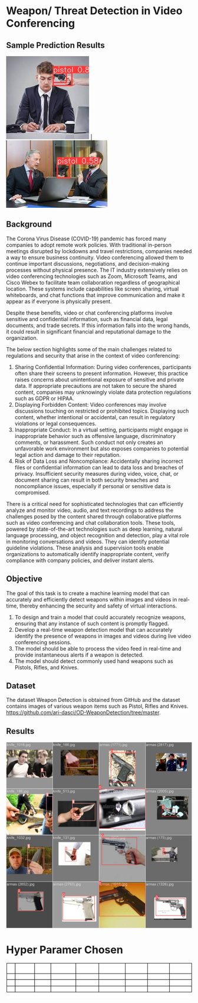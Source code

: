 # Weapon/ Threat Detection in Video Conferencing


## Sample Prediction Results

![aws bootstrap](Output%20Results/image%20prediction/images%20(3).jpeg 'title A') | ![git hooks](Output%20Results/image%20prediction/images%20(6).jpeg 'title B')


## Background

The Corona Virus Disease (COVID-19) pandemic has forced many companies to adopt remote work policies. With traditional in-person meetings disrupted by lockdowns and travel restrictions, companies needed a way to ensure business continuity. Video conferencing allowed them to continue important discussions, negotiations, and decision-making processes without physical presence. The IT industry extensively relies on video conferencing technologies such as Zoom, Microsoft Teams, and Cisco Webex to facilitate team collaboration regardless of geographical location. These systems include capabilities like screen sharing, virtual whiteboards, and chat functions that improve communication and make it appear as if everyone is physically present.

Despite these benefits, video or chat conferencing platforms involve sensitive and confidential information, such as financial data, legal documents, and trade secrets. If this information falls into the wrong hands, it could result in significant financial and reputational damage to the organization.

The below section highlights some of the main challenges related to regulations and security that arise in the context of video conferencing:
  1. Sharing Confidential Information: During video conferences, participants often share their screens to present information. However, this practice raises concerns about unintentional exposure of sensitive and private data. If appropriate precautions are not taken to secure the shared content, companies may unknowingly violate data protection regulations such as GDPR or HIPAA.
  2. Displaying Forbidden Content: Video conferences may involve discussions touching on restricted or prohibited topics. Displaying such content, whether intentional or accidental, can result in regulatory violations or legal consequences.
  3. Inappropriate Conduct: In a virtual setting, participants might engage in inappropriate behavior such as offensive language, discriminatory comments, or harassment. Such conduct not only creates an unfavorable work environment but also exposes companies to potential legal action and damage to their reputation.
  4. Risk of Data Loss and Noncompliance: Accidentally sharing incorrect files or confidential information can lead to data loss and breaches of privacy. Insufficient security measures during video, voice, chat, or document sharing can result in both security breaches and noncompliance issues, especially if personal or sensitive data is compromised.

There is a critical need for sophisticated technologies that can efficiently analyze and monitor video, audio, and text recordings to address the challenges posed by the content shared through collaborative platforms such as video conferencing and chat collaboration tools. These tools, powered by state-of-the-art technologies such as deep learning, natural language processing, and object recognition and detection, play a vital role in monitoring conversations and videos. They can identify potential guideline violations. These analysis and supervision tools enable organizations to automatically identify inappropriate content, verify compliance with company policies, and deliver instant alerts.

## Objective
The goal of this task is to create a machine learning model that can accurately and efficiently detect weapons within images and videos in real-time, thereby enhancing the security and safety of virtual interactions.
 1. To design and train a model that could accurately recognize weapons, ensuring that any instance of such content is promptly flagged.
 2. Develop a real-time weapon detection model that can accurately identify the presence of weapons in images and videos during live video conferencing sessions.
 3. The model should be able to process the video feed in real-time and provide instantaneous alerts if a weapon is detected. 
 4. The model should detect commonly used hand weapons such as Pistols, Rifles, and Knives. 

## Dataset

The dataset Weapon Detection is obtained from GitHub and the dataset contains images of various weapon items such as Pistol, Rifles and Knives. https://github.com/ari-dasci/OD-WeaponDetection/tree/master. 


## Results


<img src = 'Output Results/train results/train_batch10322.jpg'>

# Hyper Paramer Chosen

![Alt text](image-1.png)